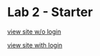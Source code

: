 # Lab 2 - Starter
[view site w/o login](https://wincy02.github.io/Lab2_Starter/)

[view site with login](https://wincy02.github.io/login-page/)
